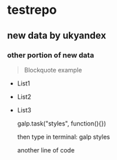 # testrepo

## new data by ukyandex

### other portion of new data

> Blockquote example

- List1
- List2
- List3

    galp.task("styles", function(){})
    
    then type in terminal: galp styles
    
    another line of code
